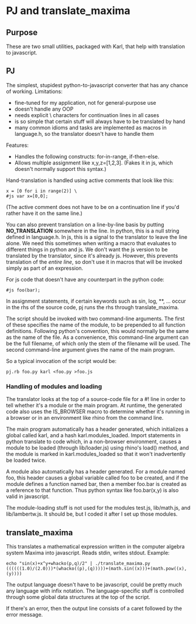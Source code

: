 PJ and translate_maxima
=======================

## Purpose

These are two small utilities, packaged with Karl, that help with translation to javascript.

## PJ

The simplest, stupidest python-to-javascript converter that has any chance of working.
Limitations: 

* fine-tuned for my application, not for general-purpose use
* doesn't handle any OOP
* needs explicit \ characters for continuation lines in all cases
* is so simple that certain stuff will always have to be translated by hand
* many common idioms and tasks are implemented as macros in language.h, so the translator doesn't have to handle them

Features:

* Handles the following constructs: for-in-range, if-then-else.
* Allows multiple assignment like x,y,z=[1,2,3]. (Fakes it in js, which doesn't normally support this syntax.)

Hand-translation is handled using active comments that look like this:

    x = [0 for i in range(2)] \
    #js var x=[0,0];

(The active comment does not have to be on a continuation line if you'd rather have it on the same line.)

You can also prevent translation on a line-by-line basis by putting __NO_TRANSLATION__ somewhere
in the line. In python, this is a null string defined in language.h.
In js, this is a signal to the translator to leave the line alone.
We need this sometimes when writing a macro that evaluates to different things in python and js.
We don't want the js version to be translated by the translator, since it's already js.
However, this prevents translation of the *entire line*, so don't use it in macros that will
be invoked simply as part of an expression.

For js code that doesn't have any counterpart in the python code:

    #js foo(bar);

In assignment statements, if certain keywords such as sin, log, **, ... occur in the
rhs of the source code, pj runs the rhs through translate_maxima.

The script should be invoked with two command-line arguments.
The first of these specifies the name of the module, to
be prepended to all function definitions. 
Following python's convention, this would normally be the
same as the name of the file. As a convenience, this command-line argument can be the full filename,
of which only the stem of the filename will be used.
The second command-line argument gives the name of the main program.

So a typical invocation of the script would be:

    pj.rb foo.py karl <foo.py >foo.js

### Handling of modules and loading

The translator looks at the top of a source-code file for a #! line in order to tell
whether it's a module or the main program. At runtime, the generated code also uses
the IS_BROWSER macro to determine whether it's running in a browser or in an environment
like rhino from the command line.

The main program automatically has a header generated, which initializes a global
called karl, and a hash karl.modules_loaded. Import statements in python translate
to code which, in a non-browser environment, causes a module to be loaded (through
lib/loader.js) using
rhino's load() method, and the module is marked in karl.modules_loaded so that
it won't inadvertently be loaded twice. 

A module also automatically has a header generated. For a module named foo, this
header causes a global variable called foo to be created, and if the module defines
a function named bar, then a member foo.bar is created as a reference to that function.
Thus python syntax like foo.bar(x,y) is also valid in javascript.

The module-loading stuff is not used for the modules test.js, lib/math.js, and lib/lambertw.js.
It should be, but I coded it after I set up those modules.

## translate_maxima

This translates a mathematical expression written in the computer algebra system Maxima
into javascript. Reads stdin, writes stdout. Example:

    echo "sin(x)+x^y+whacko(p,q)/2" | ./translate_maxima.py
    ((((((1.0)/(2.0)))*(whacko((p),(q)))))+(math.sin((x)))+(math.pow((x),(y))))

The output language doesn't have to be javascript, could be pretty much any language with
infix notation. The language-specific stuff is controlled through some global data
structures at the top of the script.

If there's an error, then the output line consists of a caret followed by the error message.

